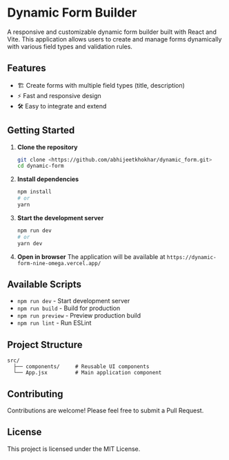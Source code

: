 # Dynamic Form Builder

A responsive and customizable dynamic form builder built with React and Vite. This application allows users to create and manage forms dynamically with various field types and validation rules.

## Features

- 🏗️ Create forms with multiple field types (title, description)
- ⚡ Fast and responsive design
- 🛠️ Easy to integrate and extend

## Getting Started

1. **Clone the repository**
   ```bash
   git clone <https://github.com/abhijeetkhokhar/dynamic_form.git>
   cd dynamic-form
   ```

2. **Install dependencies**
   ```bash
   npm install
   # or
   yarn
   ```

3. **Start the development server**
   ```bash
   npm run dev
   # or
   yarn dev
   ```

4. **Open in browser**
   The application will be available at `https://dynamic-form-nine-omega.vercel.app/`

## Available Scripts

- `npm run dev` - Start development server
- `npm run build` - Build for production
- `npm run preview` - Preview production build
- `npm run lint` - Run ESLint

## Project Structure

```
src/
  ├── components/     # Reusable UI components
  └── App.jsx         # Main application component
```

## Contributing

Contributions are welcome! Please feel free to submit a Pull Request.

## License

This project is licensed under the MIT License.
